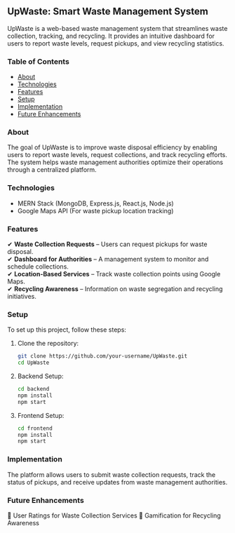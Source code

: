 
## UpWaste: Smart Waste Management System  

UpWaste is a web-based waste management system that streamlines waste collection, tracking, and recycling. It provides an intuitive dashboard for users to report waste levels, request pickups, and view recycling statistics.  

### Table of Contents
- [About](#about)  
- [Technologies](#technologies)  
- [Features](#features)  
- [Setup](#setup)  
- [Implementation](#implementation)  
- [Future Enhancements](#future-enhancements)  

### About
The goal of UpWaste is to improve waste disposal efficiency by enabling users to report waste levels, request collections, and track recycling efforts. The system helps waste management authorities optimize their operations through a centralized platform.  

### **Technologies**  
- MERN Stack (MongoDB, Express.js, React.js, Node.js)
- Google Maps API (For waste pickup location tracking)  

### Features  
✔ **Waste Collection Requests** – Users can request pickups for waste disposal.  
✔ **Dashboard for Authorities** – A management system to monitor and schedule collections.  
✔ **Location-Based Services** – Track waste collection points using Google Maps.  
✔ **Recycling Awareness** – Information on waste segregation and recycling initiatives.  

### Setup
To set up this project, follow these steps:  

1. Clone the repository: 
   ```bash
   git clone https://github.com/your-username/UpWaste.git
   cd UpWaste
   ```  
2. Backend Setup:
   ```bash
   cd backend
   npm install
   npm start
   ```  
3. Frontend Setup: 
   ```bash
   cd frontend
   npm install
   npm start
   ```  

### Implementation
The platform allows users to submit waste collection requests, track the status of pickups, and receive updates from waste management authorities.  

### Future Enhancements
📌 User Ratings for Waste Collection Services 
📌 Gamification for Recycling Awareness
